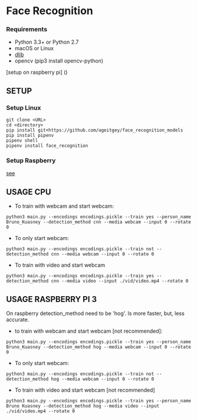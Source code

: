 # Face Recognition


### Requirements

  * Python 3.3+ or Python 2.7
  * macOS or Linux
  * [dlib](https://gist.github.com/ageitgey/1ac8dbe8572f3f533df6269dab35df65)
  * opencv (pip3 install opencv-python)


  [setup on raspberry pi] ()


## **SETUP**

### Setup Linux

```
git clone <URL>
cd <directory>
pip install git+https://github.com/ageitgey/face_recognition_models
pip install pipenv
pipenv shell
pipenv install face_recognition

```

### Setup Raspberry
[see](https://gist.github.com/ageitgey/1ac8dbe8572f3f533df6269dab35df65)

## **USAGE CPU**

* To train with webcam and start webcam:
```
python3 main.py --encodings encodings.pickle --train yes --person_name Bruno_Kuasney --detection_method cnn --media webcam --input 0 --rotate 0
```
* To only start webcam:
```
python3 main.py --encodings encodings.pickle --train not --detection_method cnn --media webcam --input 0 --rotate 0
```

* To train with video and start webcam
```
python3 main.py --encodings encodings.pickle --train yes --detection_method cnn --media video --input ./vid/video.mp4 --rotate 0
```

## **USAGE RASPBERRY PI 3**

On raspberry detection_method need to be 'hog'. Is more faster, but, less accurate.

* to train with webcam and start webcam [not recommended]:
```
python3 main.py --encodings encodings.pickle --train yes --person_name Bruno_Kuasney --detection_method hog --media webcam --input 0 --rotate 0
```

* To only start webcam:
```
python3 main.py --encodings encodings.pickle --train not --detection_method hog --media webcam --input 0 --rotate 0
```

* To train with video and start webcam [not recommended]
```
python3 main.py --encodings encodings.pickle --train yes --person_name Bruno Kuasney --detection_method hog --media video --input ./vid/video.mp4 --rotate 0
```
